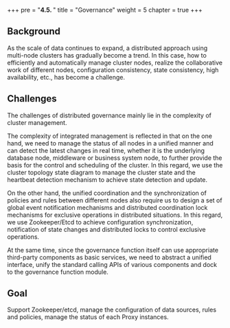 +++
pre = "<b>4.5. </b>"
title = "Governance"
weight = 5
chapter = true
+++

## Background

As the scale of data continues to expand, a distributed approach using multi-node clusters has gradually become a trend.
In this case, how to efficiently and automatically manage cluster nodes, realize the collaborative work of different nodes, configuration consistency, state consistency, high availability, etc., has become a challenge.

## Challenges

The challenges of distributed governance mainly lie in the complexity of cluster management.

The complexity of integrated management is reflected in that on the one hand, we need to manage the status of all nodes in a unified manner and can detect the latest changes in real time, whether it is the underlying database node, middleware or business system node, to further provide the basis for the control and scheduling of the cluster.
In this regard, we use the cluster topology state diagram to manage the cluster state and the heartbeat detection mechanism to achieve state detection and update.

On the other hand, the unified coordination and the synchronization of policies and rules between different nodes also require us to design a set of global event notification mechanisms and distributed coordination lock mechanisms for exclusive operations in distributed situations.
In this regard, we use Zookeeper/Etcd to achieve configuration synchronization, notification of state changes and distributed locks to control exclusive operations.

At the same time, since the governance function itself can use appropriate third-party components as basic services, we need to abstract a unified interface, unify the standard calling APIs of various components and dock to the governance function module.

## Goal

Support Zookeeper/etcd, manage the configuration of data sources, rules and policies, manage the status of each Proxy instances.
